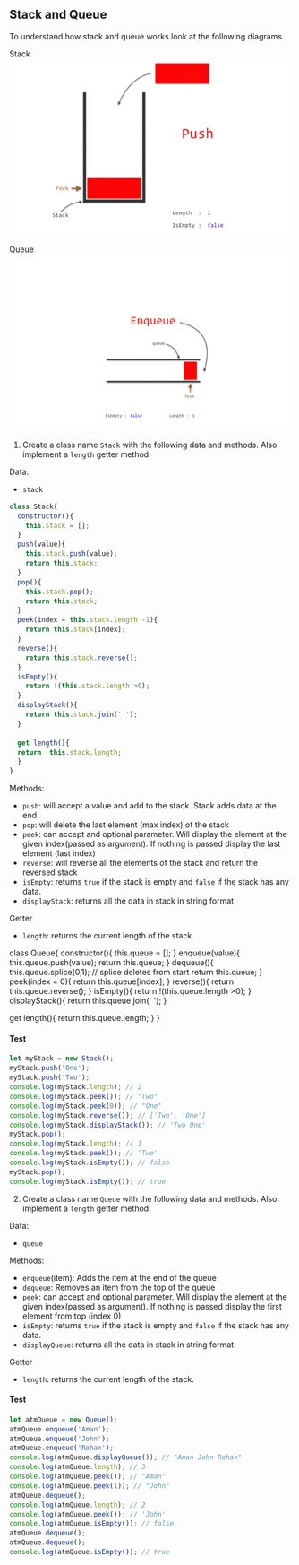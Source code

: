 ## Stack and Queue

To understand how stack and queue works look at the following diagrams.

Stack
![Stack](../assets/stack.gif)

Queue
![Queue](../assets/queue.gif)

1. Create a class name `Stack` with the following data and methods. Also implement a `length` getter method.

Data:

- `stack`

```js
class Stack{
  constructor(){
    this.stack = [];
  }
  push(value){
    this.stack.push(value);
    return this.stack;
  }
  pop(){
    this.stack.pop();
    return this.stack;
  }
  peek(index = this.stack.length -1){
    return this.stack[index];
  }
  reverse(){
    return this.stack.reverse();
  }
  isEmpty(){
    return !(this.stack.length >0);
  }
  displayStack(){
    return this.stack.join(' ');
  }
  
  get length(){
  return  this.stack.length;
  }
}
```
Methods:

- `push`: will accept a value and add to the stack. Stack adds data at the end
- `pop`: will delete the last element (max index) of the stack
- `peek`: can accept and optional parameter. Will display the element at the given index(passed as argument). If nothing is passed display the last element (last index)
- `reverse`: will reverse all the elements of the stack and return the reversed stack
- `isEmpty`: returns `true` if the stack is empty and `false` if the stack has any data.
- `displayStack`: returns all the data in stack in string format

Getter

- `length`: returns the current length of the stack.



class Queue{
  constructor(){
    this.queue = [];
  }
  enqueue(value){
    this.queue.push(value);
    return this.queue;
  }
  dequeue(){
    this.queue.splice(0,1);   // splice deletes from start
    return this.queue;
  }
  peek(index = 0){
    return this.queue[index];
  }
  reverse(){
    return this.queue.reverse();
  }
  isEmpty(){
    return !(this.queue.length >0);
  }
  displayStack(){
    return this.queue.join(' ');
  }
  
  get length(){
  return  this.queue.length;
  }
}


#### Test

```js
let myStack = new Stack();
myStack.push('One');
myStack.push('Two');
console.log(myStack.length); // 2
console.log(myStack.peek()); // "Two"
console.log(myStack.peek(0)); // "One"
console.log(myStack.reverse()); // ['Two', 'One']
console.log(myStack.displayStack()); // 'Two One'
myStack.pop();
console.log(myStack.length); // 1
console.log(myStack.peek()); // 'Two'
console.log(myStack.isEmpty()); // false
myStack.pop();
console.log(myStack.isEmpty()); // true
```

2. Create a class name `Queue` with the following data and methods. Also implement a `length` getter method.

Data:

- `queue`

Methods:

- `enqueue`(item): Adds the item at the end of the queue
- `dequeue`: Removes an item from the top of the queue
- `peek`: can accept and optional parameter. Will display the element at the given index(passed as argument). If nothing is passed display the first element from top (index 0)
- `isEmpty`: returns `true` if the stack is empty and `false` if the stack has any data.
- `displayQueue`: returns all the data in stack in string format

Getter

- `length`: returns the current length of the stack.

#### Test

```js
let atmQueue = new Queue();
atmQueue.enqueue('Aman');
atmQueue.enqueue('John');
atmQueue.enqueue('Rohan');
console.log(atmQueue.displayQueue()); // "Aman John Rohan"
console.log(atmQueue.length); // 3
console.log(atmQueue.peek()); // "Aman"
console.log(atmQueue.peek(1)); // "John"
atmQueue.dequeue();
console.log(atmQueue.length); // 2
console.log(atmQueue.peek()); // 'John'
console.log(atmQueue.isEmpty()); // false
atmQueue.dequeue();
atmQueue.dequeue();
console.log(atmQueue.isEmpty()); // true
```
